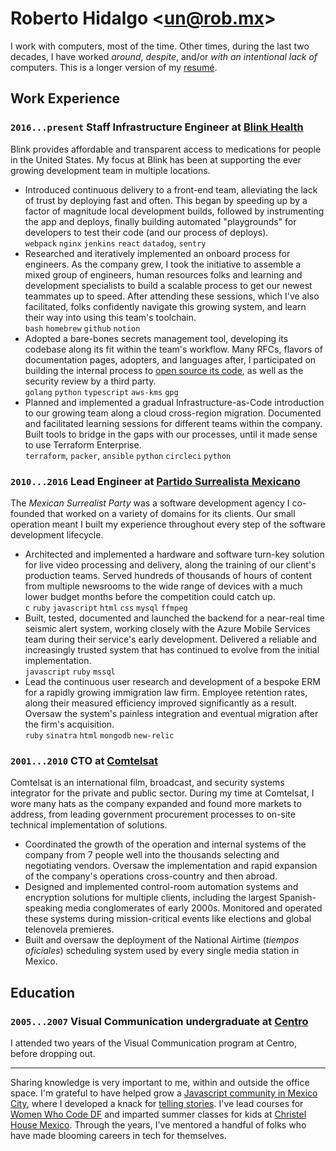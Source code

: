 # Roberto Hidalgo <[un@rob.mx](mailto:un@rob.mx)>

I work with computers, most of the time. Other times, during the last two decades, I have worked _around_, _despite_, and/or _with an intentional lack of_ computers. This is a longer version of my [resumé](https://rob.mx/resume).

## Work Experience

### `2016...present` Staff Infrastructure Engineer at [Blink Health](https://www.blinkhealth.com)

Blink provides affordable and transparent access to medications for people in the United States. My focus at Blink has been at supporting the ever growing development team in multiple locations.

- Introduced continuous delivery to a front-end team, alleviating the lack of trust by deploying fast and often. This began by speeding up by a factor of magnitude local development builds, followed by instrumenting the app and deploys, finally building automated "playgrounds" for developers to test their code (and our process of deploys). <br /> `webpack` `nginx` `jenkins` `react` `datadog`, `sentry`
- Researched and iteratively implemented an onboard process for engineers. As the company grew, I took the initiative to assemble a mixed group of engineers, human resources folks and learning and development specialists to build a scalable process to get our newest teammates up to speed. After attending these sessions, which I've also facilitated, folks confidently navigate this growing system, and learn their way into using this team's toolchain. <br /> `bash` `homebrew` `github` `notion`
- Adopted a bare-bones secrets management tool, developing its codebase along its fit within the team's workflow. Many RFCs, flavors of documentation pages, adopters, and languages after, I participated on building the internal process to [open source its code](https://github.com/blinkhealth/go-config-yourself), as well as the security review by a third party. <br /> `golang` `python` `typescript` `aws-kms` `gpg`
- Planned and implemented a gradual Infrastructure-as-Code introduction to our growing team along a cloud cross-region migration. Documented and facilitated learning sessions for different teams within the company. Built tools to bridge in the gaps with our processes, until it made sense to use Terraform Enterprise. <br /> `terraform`, `packer`, `ansible` `python` `circleci` `python`

### `2010...2016` Lead Engineer at [Partido Surrealista Mexicano](https://surrealista.mx)

The _Mexican Surrealist Party_ was a software development agency I co-founded that worked on a variety of domains for its clients. Our small operation meant I built my experience throughout every step of the software development lifecycle.

- Architected and implemented a hardware and software turn-key solution for live video processing and delivery, along the training of our client's production teams. Served hundreds of thousands of hours of content from multiple newsrooms to the wide range of devices with a much lower budget months before the competition could catch up. <br /> `c` `ruby` `javascript` `html` `css` `mysql` `ffmpeg`
- Built, tested, documented and launched the backend for a near-real time seismic alert system, working closely with the Azure Mobile Services team during their service's early development. Delivered a reliable and increasingly trusted system that has continued to evolve from the initial implementation. <br /> `javascript` `ruby` `mssql`
- Lead the continuous user research and development of a bespoke ERM for a rapidly growing immigration law firm. Employee retention rates, along their measured efficiency improved significantly as a result. Oversaw the system's painless integration and eventual migration after the firm's acquisition. <br /> `ruby` `sinatra` `html` `mongodb` `new-relic`

### `2001...2010` CTO at [Comtelsat](http://www.comtelsat.com.mx/?lang=en)

Comtelsat is an international film, broadcast, and security systems integrator for the private and public sector. During my time at Comtelsat, I wore many hats as the company expanded and found more markets to address, from leading government procurement processes to on-site technical implementation of solutions.


- Coordinated the growth of the operation and internal systems of the company from 7 people well into the thousands selecting and negotiating vendors. Oversaw the implementation and rapid expansion of the company's operations cross-country and then abroad.
- Designed and implemented control-room automation systems and encryption solutions for multiple clients, including the largest Spanish-speaking media conglomerates of early 2000s. Monitored and operated these systems during mission-critical events like elections and global telenovela premieres.
- Built and oversaw the deployment of the National Airtime (_tiempos oficiales_) scheduling system used by every single media station in Mexico.

## Education

### `2005...2007` Visual Communication undergraduate at [Centro](https://centro.edu.mx)

I attended two years of the Visual Communication program at Centro, before dropping out.

---

Sharing knowledge is very important to me, within and outside the office space. I'm grateful to have helped grow a [Javascript community in Mexico City](http://www.meetup.com/eventloop), where I developed a knack for [telling stories](https://speakerdeck.com/unrob). I've lead courses for [Women Who Code DF](https://www.meetup.com/Women-Who-Code-Mexico-City/) and imparted summer classes for kids at [Christel House Mexico](http://mx.christelhouse.org). Through the years, I've mentored a handful of folks who have made blooming careers in tech for themselves.